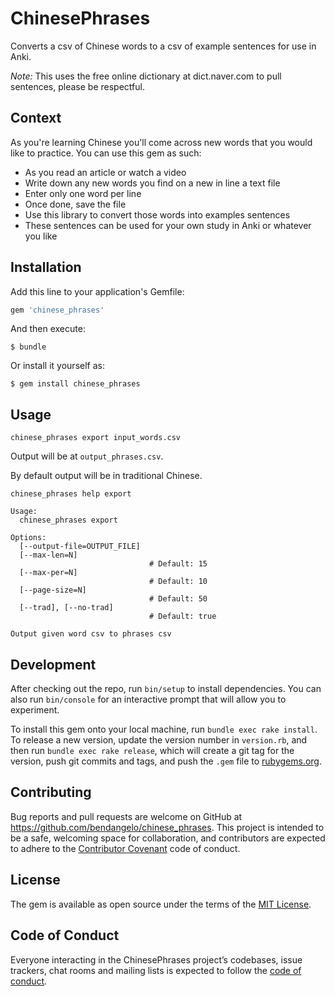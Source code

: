 # ChinesePhrases

Converts a csv of Chinese words to a csv of example sentences for use in Anki.

*Note:* This uses the free online dictionary at dict.naver.com to pull sentences, please be respectful.

## Context

As you're learning Chinese you'll come across new words that you would
like to practice. You can use this gem as such:

* As you read an article or watch a video
* Write down any new words you find on a new in line a text file
* Enter only one word per line
* Once done, save the file
* Use this library to convert those words into examples sentences
* These sentences can be used for your own study in Anki or whatever you like


## Installation

Add this line to your application's Gemfile:

```ruby
gem 'chinese_phrases'
```

And then execute:

    $ bundle

Or install it yourself as:

    $ gem install chinese_phrases

## Usage

```
chinese_phrases export input_words.csv
```

Output will be at `output_phrases.csv`.

By default output will be in traditional Chinese.

```
chinese_phrases help export

Usage:
  chinese_phrases export

Options:
  [--output-file=OUTPUT_FILE]
  [--max-len=N]
                               # Default: 15
  [--max-per=N]
                               # Default: 10
  [--page-size=N]
                               # Default: 50
  [--trad], [--no-trad]
                               # Default: true

Output given word csv to phrases csv
```

## Development

After checking out the repo, run `bin/setup` to install dependencies. You can also run `bin/console` for an interactive prompt that will allow you to experiment.

To install this gem onto your local machine, run `bundle exec rake install`. To release a new version, update the version number in `version.rb`, and then run `bundle exec rake release`, which will create a git tag for the version, push git commits and tags, and push the `.gem` file to [rubygems.org](https://rubygems.org).

## Contributing

Bug reports and pull requests are welcome on GitHub at https://github.com/bendangelo/chinese_phrases. This project is intended to be a safe, welcoming space for collaboration, and contributors are expected to adhere to the [Contributor Covenant](http://contributor-covenant.org) code of conduct.

## License

The gem is available as open source under the terms of the [MIT License](https://opensource.org/licenses/MIT).

## Code of Conduct

Everyone interacting in the ChinesePhrases project’s codebases, issue trackers, chat rooms and mailing lists is expected to follow the [code of conduct](https://github.com/bendangelo/chinese_phrases/blob/master/CODE_OF_CONDUCT.md).
